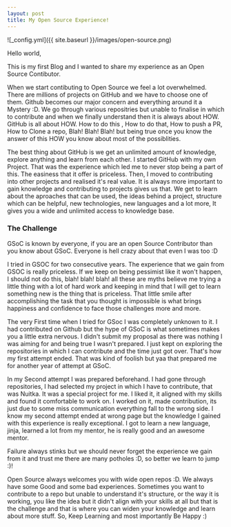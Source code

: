 ```yaml
---
layout: post
title: My Open Source Experience!
---
```


![_config.yml]({{ site.baseurl }}/images/open-source.png)

Hello world,

This is my first Blog and I wanted to share my experience as an Open Source Contibutor.

When we start contibuting to Open Source we feel a lot overwhelmed. There are millions of projects on GitHub and we have to choose one of them. Github becomes our major concern and everything around it a Mystery :D. We go through various repositries but unable to finalise in which to contribute and when we finally understand then it is always about HOW. GitHub is all about HOW. How to do this , How to do that, How to push a PR, How to Clone a repo, Blah! Blah! Blah! but being true once you know the answer of this HOW you know about most of the possiblities.

The best thing about GitHub is we get an unlimited amount of knowledge, explore anything and learn from each other. I started GitHub with my own Project. That was the experience which led me to never stop being a part of this. The easiness that it offer is priceless. Then, I moved to contributing into other projects and realised it's real value. It is always more important to gain knowledge and contributing to projects gives us that. We get to learn about the aproaches that can be used, the ideas behind a project, structure which can be helpful, new technologies, new languages and a lot more, It gives you a wide and unlimited access to knowledge base.

<h3>The Challenge</h3>

GSoC is known by everyone, if you are an open Source Contributor than you know about GSoC. Everyone is hell crazy about that even I was too :D

I tried in GSOC for two consecutive years. The experience that we gain from GSOC is really priceless. If we keep on being pessimist like it won't happen, I should not do this, blah! blah! blah! all these are myths believe me trying a little thing with a lot of hard work and keeping in mind that I will get to learn something new is the thing that is priceless. That little smile after accomplishing the task that you thought is impossible is what brings happiness and confidence to face those challenges more and more.

The very First time when I tried for GSoc I was completely unknown to it. I had contributed on Github but the hype of GSoC is what sometimes makes you a little extra nervous. I didn't submit my proposal as there was nothing I was aiming for and being true I wasn't prepared. I just kept on exploring the repositories in which I can contribute and the time just got over. That's how my first attempt ended. That was kind of foolish but yaa that prepared me for another year of attempt at GSoC.

In my Second attempt I was prepared beforehand. I had gone through repositories, I had selected my project in which I have to contribute, that was Nuitka. It was a special project for me. I liked it, it aligned with my skills and found it comfortable to work on. I worked on it, made contribution, its just due to some miss communication everything fall to the wrong side. I know my second attempt ended at wrong page but the knowledge I gained with this experience is really exceptional. I got to learn a new language, jinja, learned a lot from my mentor, he is really good and an awesome mentor.

Failure always stinks but we should never forget the experience we gain from it and trust me there are many potholes :D, so better we learn to jump :)!

Open Source always welcomes you with wide open repos :D. We always have some Good and some bad experiences. Sometimes you want to contribute to a repo but unable to understand it's structure, or the way it is working, you like the idea but it didn't align with your skills at all but that is the challenge and that is where you can widen your knowledge and learn about more stuff. So, Keep Learning and most importantly Be Happy :)

